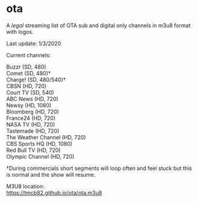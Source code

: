 # ota
A *legal* streaming list of OTA sub and digital only channels in m3u8 format with logos.

Last update: 1/3/2020

Current channels:

Buzzr (SD, 480)<br>
Comet (SD, 480)†<br>
Charge! (SD, 480/540)†<br>
CBSN (HD, 720)<br>
Court TV (SD, 540)<br>
ABC News (HD, 720)<br>
Newsy (HD, 1080)<br>
Bloomberg (HD, 720)<br>
France24 (HD, 720)<br>
NASA TV (HD, 720)<br>
Tastemade (HD, 720)<br>
The Weather Channel (HD, 720)<br>
CBS Sports HQ (HD, 1080)<br>
Red Bull TV (HD, 720)<br>
Olympic Channel (HD, 720)<br>

†During commercials short segments will loop often and feel stuck but this is normal and the show will resume.


M3U8 location:<br>
https://tmcb82.github.io/ota/ota.m3u8

